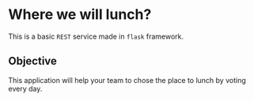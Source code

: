 # Where we will lunch?

This is a basic `REST` service made in `flask` framework.

## Objective

This application will help your team to chose the place to lunch by voting every day.